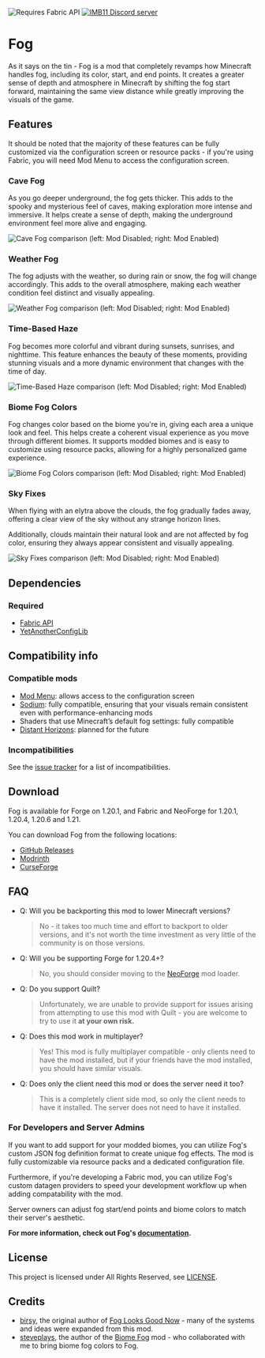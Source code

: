 ![Requires Fabric API](https://cdn.imb11.dev/requires_fabric_api.png) [![IMB11 Discord server](https://cdn.imb11.dev/mineblock%20badge_64h.png)](https://discord.imb11.dev/)

# Fog

As it says on the tin - Fog is a mod that completely revamps how Minecraft handles fog, including its color, start, and end points. It creates a greater sense of depth and atmosphere in Minecraft by shifting the fog start forward, maintaining the same view distance while greatly improving the visuals of the game.

## Features

It should be noted that the majority of these features can be fully customized via the configuration screen or resource packs - if you're using Fabric, you will need Mod Menu to access the configuration screen.

### Cave Fog

As you go deeper underground, the fog gets thicker. This adds to the spooky and mysterious feel of caves, making exploration more intense and immersive. It helps create a sense of depth, making the underground environment feel more alive and engaging.

![Cave Fog comparison (left: Mod Disabled; right: Mod Enabled)](https://cdn.modrinth.com/data/WuGVWUF2/images/4c298cc1a03e59f9b9c1a5d587a4204cae504a39.png)

### Weather Fog

The fog adjusts with the weather, so during rain or snow, the fog will change accordingly. This adds to the overall atmosphere, making each weather condition feel distinct and visually appealing.

![Weather Fog comparison (left: Mod Disabled; right: Mod Enabled)](https://cdn.modrinth.com/data/WuGVWUF2/images/f1ccdd8276b7412e343c70bedec36fb7bd255c0d.png)

### Time-Based Haze

Fog becomes more colorful and vibrant during sunsets, sunrises, and nighttime. This feature enhances the beauty of these moments, providing stunning visuals and a more dynamic environment that changes with the time of day.

![Time-Based Haze comparison (left: Mod Disabled; right: Mod Enabled)](https://cdn.modrinth.com/data/WuGVWUF2/images/9813abf2da44ebb8a617896299497abd989888af.png)

### Biome Fog Colors

Fog changes color based on the biome you're in, giving each area a unique look and feel. This helps create a coherent visual experience as you move through different biomes. It supports modded biomes and is easy to customize using resource packs, allowing for a highly personalized game experience.

![Biome Fog Colors comparison (left: Mod Disabled; right: Mod Enabled)](https://cdn.modrinth.com/data/WuGVWUF2/images/8cd00399374a9495f8f7ee3188cc76767db61a0b.png)

### Sky Fixes

When flying with an elytra above the clouds, the fog gradually fades away, offering a clear view of the sky without any strange horizon lines.

Additionally, clouds maintain their natural look and are not affected by fog color, ensuring they always appear consistent and visually appealing.

![Sky Fixes comparison (left: Mod Disabled; right: Mod Enabled)](https://cdn.modrinth.com/data/WuGVWUF2/images/5eb2c55f853792271abb509ba853dbbad6e4fdf4.png)

## Dependencies

### Required

- [Fabric API](https://modrinth.com/mod/fabric-api)
- [YetAnotherConfigLib](https://modrinth.com/mod/yacl)

## Compatibility info

### Compatible mods

- [Mod Menu](https://modrinth.com/mod/modmenu): allows access to the configuration screen
- [Sodium](https://modrinth.com/mod/sodium): fully compatible, ensuring that your visuals remain consistent even with performance-enhancing mods
- Shaders that use Minecraft’s default fog settings: fully compatible
- [Distant Horizons](https://modrinth.com/mod/distanthorizons): planned for the future

### Incompatibilities

See the [issue tracker](https://github.com/IMB11/Fog/issues?q=is%3Aissue+is%3Aopen+sort%3Aupdated-desc+label%3Acompat)
for a list of incompatibilities.

## Download

Fog is available for Forge on 1.20.1, and Fabric and NeoForge for 1.20.1, 1.20.4, 1.20.6 and 1.21.

You can download Fog from the following locations:

- [GitHub Releases](https://github.com/IMB11/Fog/releases)
- [Modrinth](https://modrinth.com/mod/fog)
- [CurseForge](https://www.curseforge.com/minecraft/mc-mods/fog)

## FAQ

- Q: Will you be backporting this mod to lower Minecraft versions?  
  > No - it takes too much time and effort to backport to older versions, and it's not worth the time investment as very little of the community is on those versions.


- Q: Will you be supporting Forge for 1.20.4+?
  > No, you should consider moving to the [NeoForge](https://neoforged.net) mod loader.


- Q: Do you support Quilt?
  > Unfortunately, we are unable to provide support for issues arising from attempting to use this mod with Quilt - you are welcome to try to use it **at your own risk.**


- Q: Does this mod work in multiplayer?  
  > Yes! This mod is fully multiplayer compatible - only clients need to have the mod installed, but if your friends have the mod installed, you should have similar visuals.


- Q: Does only the client need this mod or does the server need it too?  
  > This is a completely client side mod, so only the client needs to have it installed. The server does not need to have it installed.

### For Developers and Server Admins

If you want to add support for your modded biomes, you can utilize Fog's custom JSON fog definition format to create unique fog effects. The mod is fully customizable via resource packs and a dedicated configuration file.

Furthermore, if you're developing a Fabric mod, you can utilize Fog's custom datagen providers to speed your development workflow up when adding compatability with the mod.

Server owners can adjust fog start/end points and biome colors to match their server's aesthetic.

**For more information, check out Fog's [documentation](https://docs.imb11.dev/fog/).**

## License

This project is licensed under All Rights Reserved, see [LICENSE](https://github.com/IMB11/Fog/blob/master/LICENSE).

## Credits

- [birsy](https://modrinth.com/user/birsy), the original author of [Fog Looks Good Now](https://modrinth.com/mod/fog-looks-good-now) - many of the systems and ideas were expanded from this mod.
- [steveplays](https://modrinth.com/user/Steveplays), the author of the [Biome Fog](https://modrinth.com/mod/biomefog) mod - who collaborated with me to bring biome fog colors to Fog.

